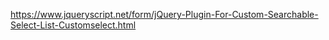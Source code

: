 https://www.jqueryscript.net/form/jQuery-Plugin-For-Custom-Searchable-Select-List-Customselect.html
